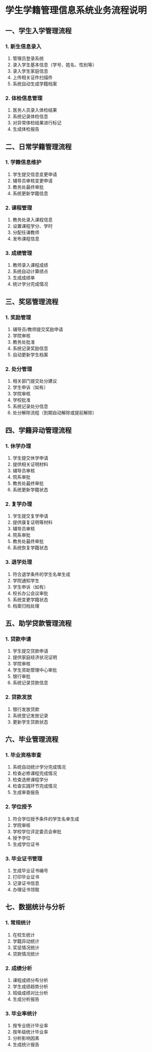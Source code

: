 # 学生学籍管理信息系统业务流程说明

## 一、学生入学管理流程

### 1. 新生信息录入
1. 管理员登录系统
2. 录入学生基本信息（学号、姓名、性别等）
3. 录入学生家庭信息
4. 上传相关证件扫描件
5. 系统自动生成学籍档案

### 2. 体检信息管理
1. 医务人员录入体检结果
2. 系统记录体检信息
3. 对异常体检结果进行标记
4. 生成体检报告

## 二、日常学籍管理流程

### 1. 学籍信息维护
1. 学生提交信息变更申请
2. 辅导员审核变更申请
3. 教务处最终审批
4. 系统更新学籍信息

### 2. 课程管理
1. 教务处录入课程信息
2. 设置课程学分、学时
3. 分配任课教师
4. 发布课程信息

### 3. 成绩管理
1. 教师录入课程成绩
2. 系统自动计算绩点
3. 生成成绩单
4. 统计学分完成情况

## 三、奖惩管理流程

### 1. 奖励管理
1. 辅导员/教师提交奖励申请
2. 学院审核
3. 教务处批准
4. 系统记录奖励信息
5. 自动更新学生档案

### 2. 处分管理
1. 相关部门提交处分建议
2. 学生申诉（如有）
3. 学院审核
4. 学校批准
5. 系统记录处分信息
6. 处分解除流程（到期自动解除或提前解除）

## 四、学籍异动管理流程

### 1. 休学办理
1. 学生提交休学申请
2. 提供相关证明材料
3. 辅导员审核
4. 院系审批
5. 教务处最终审批
6. 系统更新学籍状态

### 2. 复学办理
1. 学生提交复学申请
2. 提供康复证明等材料
3. 辅导员审核
4. 院系审批
5. 教务处最终审批
6. 系统恢复学籍状态

### 3. 退学处理
1. 符合退学条件的学生名单生成
2. 学院通知学生
3. 学生申诉（如有）
4. 校长办公会议审批
5. 系统变更学籍状态
6. 档案归档处理

## 五、助学贷款管理流程

### 1. 贷款申请
1. 学生提交贷款申请
2. 提供家庭经济状况证明
3. 学院审核
4. 学生资助管理中心审批
5. 银行审批
6. 系统记录贷款信息

### 2. 贷款发放
1. 银行发放贷款
2. 系统登记发放记录
3. 更新学生贷款状态

## 六、毕业管理流程

### 1. 毕业资格审查
1. 系统自动统计学分完成情况
2. 检查必修课程完成情况
3. 检查选修课程学分
4. 检查实践环节完成情况
5. 生成审查报告

### 2. 学位授予
1. 符合学位授予条件的学生名单生成
2. 学院审核
3. 学校学位评定委员会审批
4. 授予学位
5. 生成学位证书

### 3. 毕业证书管理
1. 生成毕业证书编号
2. 打印毕业证书
3. 记录证书信息
4. 办理证书领取

## 七、数据统计与分析

### 1. 常规统计
1. 在校生统计
2. 学籍异动统计
3. 奖惩情况统计
4. 贷款情况统计

### 2. 成绩分析
1. 课程成绩分布分析
2. 学生成绩趋势分析
3. 班级成绩对比分析
4. 生成分析报告

### 3. 毕业率统计
1. 按专业统计毕业率
2. 按年级统计毕业率
3. 分析影响因素
4. 生成统计报告 